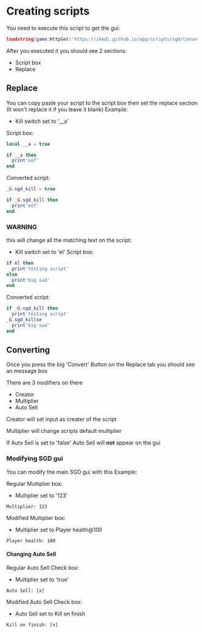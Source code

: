 # Creating scripts

You need to execute this script to get the gui:

```lua
loadstring(game:HttpGet('https://ikedi.github.io/app/scripts/sgd/ConvertScript.lua'))()
```

After you executed it you should see 2 sections:
- Script box
- Replace

## Replace

You can copy paste your script to the script box then set the replace section (It won't replace it if you leave it blank) Example:

- Kill switch set to '__a'

Script box:
```lua
local __a = true

if __a then
  print'oof'
end
```
Converted script:
```lua
_G.sgd_kill = true

if _G.sgd_kill then
  print'oof'
end
```

### WARNING 
this will change all the matching text on the script:
- Kill switch set to 'el'
Script box:
```lua
if el then
  print'testing script'
else
  print'big sad'
end
```
Converted script:
```lua
if _G.sgd_kill then
  print'testing script'
_G.sgd_killse
  print'big sad'
end
```

## Converting

Once you press the big 'Convert' Button on the Replace tab you should see an message box

There are 3 modifiers on there
- Creator
- Multiplier
- Auto Sell

Creator will set input as creater of the script

Multiplier will change scripts default multiplier

If Auto Sell is set to 'false' Auto Sell will **not** appear on the gui

### Modifying SGD gui

You can modify the main SGD gui with this Example:

Regular Multiplier box:

- Multiplier set to '123'

```Multiplier: 123```

Modified Multiplier box:

- Multiplier set to Player health@100

```Player health: 100```

#### Changing Auto Sell

Regular Auto Sell Check box:

- Multiplier set to 'true'

```Auto Sell: [x]```

Modified Auto Sell Check box:

- Auto Sell set to Kill on finish

```Kill on finish: [x]```
